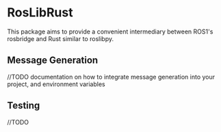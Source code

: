 # RosLibRust
This package aims to provide a convenient intermediary between ROS1's rosbridge and Rust similar to roslibpy.

## Message Generation
//TODO documentation on how to integrate message generation into your project, and environment variables

## Testing
//TODO


